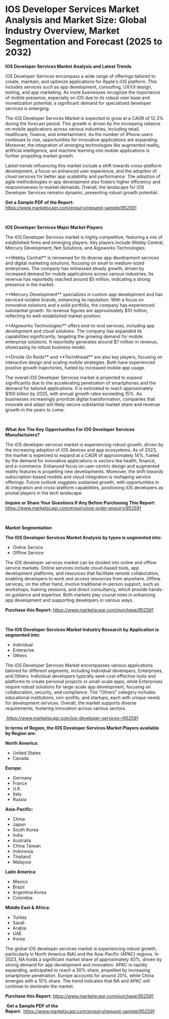<p><h1>IOS Developer Services Market Analysis and Market Size: Global Industry Overview, Market Segmentation and Forecast (2025 to 2032)</h1></p><p><strong>IOS Developer Services Market Analysis and Latest Trends</strong></p>
<p><p>iOS Developer Services encompass a wide range of offerings tailored to create, maintain, and optimize applications for Apple's iOS platform. This includes services such as app development, consulting, UX/UI design, testing, and app marketing. As more businesses recognize the importance of mobile presence, especially on iOS due to its robust user base and monetization potential, a significant demand for specialized developer services is emerging.</p><p>The iOS Developer Services Market is expected to grow at a CAGR of 12.3% during the forecast period. This growth is driven by the increasing reliance on mobile applications across various industries, including retail, healthcare, finance, and entertainment. As the number of iPhone users continues to rise, opportunities for innovative applications are expanding. Moreover, the integration of emerging technologies like augmented reality, artificial intelligence, and machine learning into mobile applications is further propelling market growth.</p><p>Latest trends influencing this market include a shift towards cross-platform development, a focus on enhanced user experience, and the adoption of cloud services for better app scalability and performance. The adoption of agile methodologies in app development also fosters higher efficiency and responsiveness to market demands. Overall, the landscape for iOS Developer Services remains dynamic, presenting robust growth potential.</p></p>
<p><strong>Get a Sample PDF of the Report:&nbsp;</strong> <a href="https://www.marketscagr.com/enquiry/request-sample/952591?utm_campaign=2650&utm_medium=2&utm_source=Github&utm_content=ia&utm_term=18042025&utm_id=ios-developer-services">https://www.marketscagr.com/enquiry/request-sample/952591</a></p>
<p>&nbsp;</p>
<p><strong>IOS Developer Services Major Market Players</strong></p>
<p><p>The iOS Developer Services market is highly competitive, featuring a mix of established firms and emerging players. Key players include Webby Central, Mercury Development, Net Solutions, and Algoworks Technologies.</p><p>**Webby Central** is renowned for its diverse app development services and digital marketing solutions, focusing on small to medium-sized enterprises. The company has witnessed steady growth, driven by increased demand for mobile applications across various industries. Its revenue has reportedly reached around $5 million, indicating a strong presence in the market.</p><p>**Mercury Development** specializes in custom app development and has serviced notable brands, enhancing its reputation. With a focus on innovative solutions and a solid portfolio, the company has experienced substantial growth. Its revenue figures are approximately $10 million, reflecting its well-established market position.</p><p>**Algoworks Technologies** offers end-to-end services, including app development and cloud solutions. The company has expanded its capabilities significantly, targeting the growing demand for mobile enterprise solutions. It reportedly generates around $7 million in revenue, showcasing its robust business model.</p><p>**Droids On Roids** and **TechAhead** are also key players, focusing on interactive design and scaling mobile strategies. Both have experienced positive growth trajectories, fueled by increased mobile app usage.</p><p>The overall iOS Developer Services market is projected to expand significantly due to the accelerating penetration of smartphones and the demand for tailored applications. It is estimated to reach approximately $100 billion by 2025, with annual growth rates exceeding 15%. As businesses increasingly prioritize digital transformation, companies that innovate and adapt will likely secure substantial market share and revenue growth in the years to come.</p></p>
<p>&nbsp;</p>
<p><strong>What Are The Key Opportunities For IOS Developer Services Manufacturers?</strong></p>
<p><p>The iOS developer services market is experiencing robust growth, driven by the increasing adoption of iOS devices and app ecosystems. As of 2023, the market is expected to expand at a CAGR of approximately 14%, fueled by the demand for innovative applications in sectors like health, finance, and e-commerce. Enhanced focus on user-centric design and augmented reality features is propelling new developments. Moreover, the shift towards subscription-based models and cloud integration is reshaping service offerings. Future outlook suggests sustained growth, with opportunities in AI integration and cross-platform capabilities, positioning iOS developers as pivotal players in the tech landscape.</p></p>
<p><strong>Inquire or Share Your Questions If Any Before Purchasing This Report:</strong> <a href="https://www.marketscagr.com/enquiry/pre-order-enquiry/952591?utm_campaign=2650&utm_medium=2&utm_source=Github&utm_content=ia&utm_term=18042025&utm_id=ios-developer-services">https://www.marketscagr.com/enquiry/pre-order-enquiry/952591</a></p>
<p>&nbsp;</p>
<p><strong>Market Segmentation</strong></p>
<p><strong>The IOS Developer Services Market Analysis by types is segmented into:</strong></p>
<p><ul><li>Online Service</li><li>Offline Service</li></ul></p>
<p><p>The iOS developer services market can be divided into online and offline service markets. Online services include cloud-based tools, app development platforms, and resources that facilitate remote collaboration, enabling developers to work and access resources from anywhere. Offline services, on the other hand, involve traditional in-person support, such as workshops, training sessions, and direct consultancy, which provide hands-on guidance and expertise. Both markets play crucial roles in enhancing app development and supporting developers in various ways.</p></p>
<p><strong>Purchase this Report:&nbsp;</strong><a href="https://www.marketscagr.com/purchase/952591?utm_campaign=2650&utm_medium=2&utm_source=Github&utm_content=ia&utm_term=18042025&utm_id=ios-developer-services">https://www.marketscagr.com/purchase/952591</a></p>
<p>&nbsp;</p>
<p><strong>The IOS Developer Services Market Industry Research by Application is segmented into:</strong></p>
<p><ul><li>Individual</li><li>Enterprise</li><li>Others</li></ul></p>
<p><p>The iOS Developer Services Market encompasses various applications tailored for different segments, including Individual developers, Enterprises, and Others. Individual developers typically seek cost-effective tools and platforms to create personal projects or small-scale apps, while Enterprises require robust solutions for large-scale app development, focusing on collaboration, security, and compliance. The "Others" category includes educational institutions, non-profits, and startups, each with unique needs for development services. Overall, the market supports diverse requirements, fostering innovation across various sectors.</p></p>
<p><a href="https://www.marketscagr.com/ios-developer-services-r952591?utm_campaign=2650&utm_medium=2&utm_source=Github&utm_content=ia&utm_term=18042025&utm_id=ios-developer-services">&nbsp;https://www.marketscagr.com/ios-developer-services-r952591</a></p>
<p><strong>In terms of Region, the IOS Developer Services Market Players available by Region are:</strong></p>
<p>
    <p> <strong> North America: </strong>
        <ul>
            <li>United States</li>
            <li>Canada</li>
        </ul>
        </p> 
    <p> <strong> Europe: </strong>
        <ul>
            <li>Germany</li>
            <li>France</li>
            <li>U.K.</li>
            <li>Italy</li>
            <li>Russia</li>
        </ul>
        </p> 
    <p> <strong> Asia-Pacific: </strong>
        <ul>
            <li>China</li>
            <li>Japan</li>
            <li>South Korea</li>
            <li>India</li>
            <li>Australia</li>
            <li>China Taiwan</li>
            <li>Indonesia</li>
            <li>Thailand</li>
            <li>Malaysia</li>
        </ul>
        </p> 
    <p> <strong> Latin America: </strong>
        <ul>
            <li>Mexico</li>
            <li>Brazil</li>
            <li>Argentina Korea</li>
            <li>Colombia</li>
        </ul>
        </p> 
    <p> <strong> Middle East & Africa: </strong>
        <ul>
            <li>Turkey</li>
            <li>Saudi</li>
            <li>Arabia</li>
            <li>UAE</li>
            <li>Korea</li>
        </ul>
    </p>
    </p>
<p><p>The global iOS developer services market is experiencing robust growth, particularly in North America (NA) and the Asia-Pacific (APAC) regions. In 2023, NA holds a significant market share of approximately 40%, driven by strong demand for app development and innovation. APAC is rapidly expanding, anticipated to reach a 30% share, propelled by increasing smartphone penetration. Europe accounts for around 20%, while China emerges with a 10% share. The trend indicates that NA and APAC will continue to dominate the market.</p></p>
<p><strong>Purchase this Report: </strong><a href="https://www.marketscagr.com/purchase/952591?utm_campaign=2650&utm_medium=2&utm_source=Github&utm_content=ia&utm_term=18042025&utm_id=ios-developer-services">https://www.marketscagr.com/purchase/952591</a></p>
<p>&nbsp;<strong>Get a Sample PDF of the Report:&nbsp;&nbsp;</strong><a href="https://www.marketscagr.com/enquiry/request-sample/952591?utm_campaign=2650&utm_medium=2&utm_source=Github&utm_content=ia&utm_term=18042025&utm_id=ios-developer-services">https://www.marketscagr.com/enquiry/request-sample/952591</a></p>
<p><strong></strong></p>
<p><p></p><p></p><p></p></p>